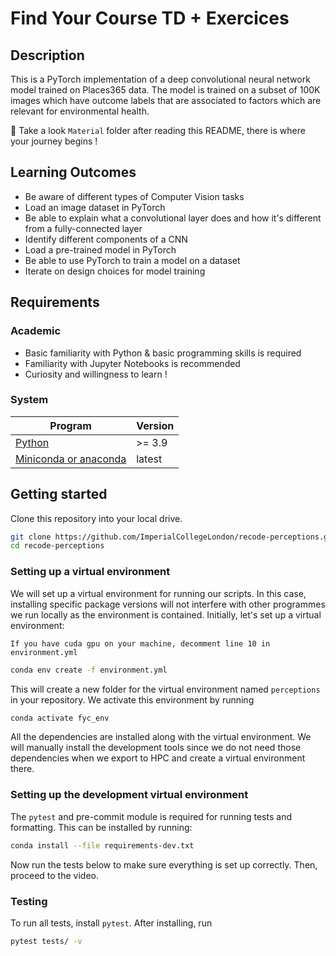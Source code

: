 # Find Your Course TD + Exercices

## Description

This is a PyTorch implementation of a deep convolutional neural network model trained on Places365 data. The model is trained on a subset of 100K images which have outcome labels that are associated to factors which are relevant for environmental health.

📌 Take a look `Material` folder after reading this README, there is where your journey begins !

## Learning Outcomes

- Be aware of different types of Computer Vision tasks
- Load an image dataset in PyTorch
- Be able to explain what a convolutional layer does and how it's different from a fully-connected layer
- Identify different components of a CNN
- Load a pre-trained model in PyTorch
- Be able to use PyTorch to train a model on a dataset
- Iterate on design choices for model training

## Requirements

### Academic

- Basic familiarity with Python & basic programming skills is required 
- Familiarity with Jupyter Notebooks is recommended 
- Curiosity and willingness to learn !

### System

| Program                                                    | Version                  |
| ---------------------------------------------------------- | ------------------------ |
| [Python](https://www.python.org/downloads/)                | >= 3.9                   |
| [Miniconda or anaconda](https://www.anaconda.com/products/distribution) | latest                   |


## Getting started

Clone this repository into your local drive.

```sh
git clone https://github.com/ImperialCollegeLondon/recode-perceptions.git
cd recode-perceptions
```

### Setting up a virtual environment

We will set up a virtual environment for running our scripts. In this case, installing specific package versions will not interfere with other programmes we run locally as the environment is contained. Initially, let's set up a virtual environment:

`If you have cuda gpu on your machine, decomment line 10 in environment.yml`

```sh
conda env create -f environment.yml
```

This will create a new folder for the virtual environment named `perceptions` in your repository. We activate this environment by running

```sh
conda activate fyc_env
```

All the dependencies are installed along with the virtual environment. We will manually install the development tools since we do not need those dependencies when we export to HPC and create a virtual environment there.

### Setting up the development virtual environment

The `pytest` and pre-commit module is required for running tests and formatting. This can be installed by running:

```sh
conda install --file requirements-dev.txt
```

Now run the tests below to make sure everything is set up correctly. Then, proceed to the video.

### Testing

To run all tests, install `pytest`. After installing, run

```sh
pytest tests/ -v
```